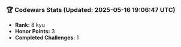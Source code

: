 ### 🏆 Codewars Stats (Updated: 2025-05-16 19:06:47 UTC)

- **Rank:** 8 kyu
- **Honor Points:** 3
- **Completed Challenges:** 1
